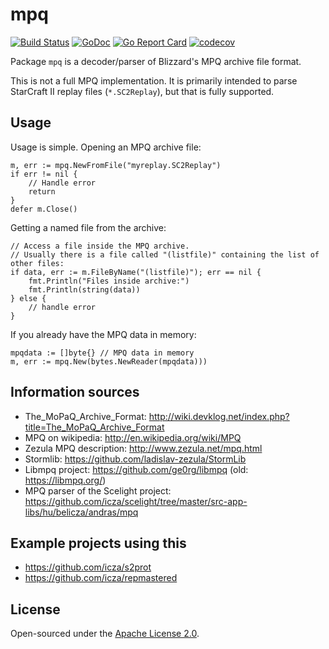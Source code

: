 # mpq

[![Build Status](https://travis-ci.org/icza/mpq.svg?branch=master)](https://travis-ci.org/icza/mpq)
[![GoDoc](https://godoc.org/github.com/icza/mpq?status.svg)](https://godoc.org/github.com/icza/mpq)
[![Go Report Card](https://goreportcard.com/badge/github.com/icza/mpq)](https://goreportcard.com/report/github.com/icza/mpq)
[![codecov](https://codecov.io/gh/icza/mpq/branch/master/graph/badge.svg)](https://codecov.io/gh/icza/mpq)

Package `mpq` is a decoder/parser of Blizzard's MPQ archive file format.

This is not a full MPQ implementation. It is primarily intended to parse StarCraft II replay files (`*.SC2Replay`),
but that is fully supported.

## Usage

Usage is simple. Opening an MPQ archive file:

	m, err := mpq.NewFromFile("myreplay.SC2Replay")
	if err != nil {
		// Handle error
		return
	}
	defer m.Close()

Getting a named file from the archive:

	// Access a file inside the MPQ archive.
	// Usually there is a file called "(listfile)" containing the list of other files:
	if data, err := m.FileByName("(listfile)"); err == nil {
		fmt.Println("Files inside archive:")
		fmt.Println(string(data))
	} else {
		// handle error
	}

If you already have the MPQ data in memory:

	mpqdata := []byte{} // MPQ data in memory
	m, err := mpq.New(bytes.NewReader(mpqdata)))

## Information sources

- The_MoPaQ_Archive_Format: http://wiki.devklog.net/index.php?title=The_MoPaQ_Archive_Format
- MPQ on wikipedia: http://en.wikipedia.org/wiki/MPQ
- Zezula MPQ description: http://www.zezula.net/mpq.html
- Stormlib: https://github.com/ladislav-zezula/StormLib
- Libmpq project: https://github.com/ge0rg/libmpq (old: https://libmpq.org/)
- MPQ parser of the Scelight project: https://github.com/icza/scelight/tree/master/src-app-libs/hu/belicza/andras/mpq

## Example projects using this

- https://github.com/icza/s2prot
- https://github.com/icza/repmastered

## License

Open-sourced under the [Apache License 2.0](https://github.com/icza/mpq/blob/master/LICENSE).
